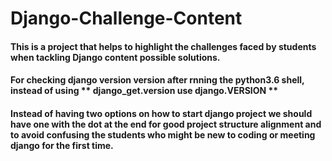 # Django-Challenge-Content

#### This is a project that helps to highlight the challenges faced by students when tackling Django content possible solutions.

#### For checking django version version after rnning the python3.6 shell, instead of using ** django_get.version use django.VERSION **

#### Instead of having two options on how to start django project we should have one with the dot at the end for good project structure alignment and to avoid confusing the students who might be new to coding or meeting django for the first time.
